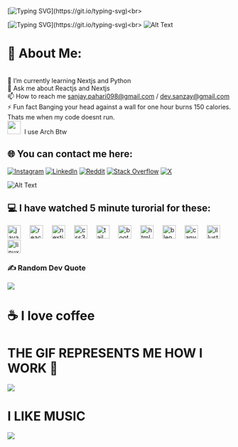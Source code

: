 [![Typing SVG](https://readme-typing-svg.demolab.com/?lines=Welcome+To+Sanjay's+Profile.)](https://git.io/typing-svg)<br>

[![Typing SVG](https://readme-typing-svg.demolab.com/?lines=私のプロフィールへようこそ.)](https://git.io/typing-svg)<br>
![Alt Text](https://media.giphy.com/media/sBHB9Y0s0YuVq/giphy.gif)<br>


# 💫 About Me:
<br>    🌱 I’m currently learning Nextjs and Python<br>    💬 Ask me about Reactjs and Nextjs<br>    📫 How to reach me sanjay.pahari098@gmail.com / dev.sanzay@gmail.com<br>    ⚡ Fun fact Banging your head against a wall for one hour burns 150 calories. Thats me when my code doesnt run.<br>    <img src="https://i.imgur.com/2eLeMt9.png" width="30px">&nbsp; I use Arch Btw              


## 🌐 You can contact me here:
[![Instagram](https://img.shields.io/badge/Instagram-%23E4405F.svg?logo=Instagram&logoColor=white)](https://instagram.com/sanzay.x) [![LinkedIn](https://img.shields.io/badge/LinkedIn-%230077B5.svg?logo=linkedin&logoColor=white)](https://linkedin.com/in/sanjay-pahari-b85697227/) [![Reddit](https://img.shields.io/badge/Reddit-%23FF4500.svg?logo=Reddit&logoColor=white)](https://reddit.com/user/MeteoraXD) [![Stack Overflow](https://img.shields.io/badge/-Stackoverflow-FE7A16?logo=stack-overflow&logoColor=white)](https://stackoverflow.com/users/24573588) [![X](https://img.shields.io/badge/X-black.svg?logo=X&logoColor=white)](https://x.com/Sanjay23) 


![Alt Text](https://i.giphy.com/media/v1.Y2lkPTc5MGI3NjExNzB3Z2dqazNrZGRsN3VmcThzODIwY2wzc2swOWRpNXJ4cG4xcWZyZCZlcD12MV9pbnRlcm5hbF9naWZfYnlfaWQmY3Q9Zw/tHIRLHtNwxpjIFqPdV/giphy.gif)


###



## 💻 I have watched 5 minute turorial for these:


<div align="left">
  <img src="https://cdn.jsdelivr.net/gh/devicons/devicon/icons/javascript/javascript-original.svg" height="30" alt="javascript logo"  />
  <img width="12" />
  <img src="https://cdn.jsdelivr.net/gh/devicons/devicon/icons/react/react-original.svg" height="30" alt="react logo"  />
  <img width="12" />
  <img src="https://cdn.jsdelivr.net/gh/devicons/devicon/icons/nextjs/nextjs-original.svg" height="30" alt="nextjs logo"  />
  <img width="12" />
  <img src="https://cdn.jsdelivr.net/gh/devicons/devicon/icons/css3/css3-original.svg" height="30" alt="css3 logo"  />
  <img width="12" />
  <img src="https://cdn.jsdelivr.net/gh/devicons/devicon/icons/tailwindcss/tailwindcss-original-wordmark.svg" height="30" alt="tailwindcss logo"  />
  <img width="12" />
  <img src="https://cdn.jsdelivr.net/gh/devicons/devicon/icons/bootstrap/bootstrap-original.svg" height="30" alt="bootstrap logo"  />
  <img width="12" />
  <img src="https://cdn.jsdelivr.net/gh/devicons/devicon/icons/html5/html5-original.svg" height="30" alt="html5 logo"  />
  <img width="12" />
  <img src="https://cdn.jsdelivr.net/gh/devicons/devicon/icons/blender/blender-original.svg" height="30" alt="blender logo"  />
  <img width="12" />
  <img src="https://cdn.jsdelivr.net/gh/devicons/devicon/icons/canva/canva-original.svg" height="30" alt="canva logo"  />
  <img width="12" />
  <img src="https://cdn.jsdelivr.net/gh/devicons/devicon/icons/illustrator/illustrator-plain.svg" height="30" alt="illustrator logo"  />
  <img width="12" />
  <img src="https://cdn.jsdelivr.net/gh/devicons/devicon/icons/linux/linux-original.svg" height="30" alt="linux logo"  />
</div>

###

### ✍️ Random Dev Quote
![](https://quotes-github-readme.vercel.app/api?type=horizontal&theme=radical)

###

# ☕ I love coffee


# THE GIF REPRESENTS ME HOW I WORK 🐒
![](https://i.giphy.com/media/v1.Y2lkPTc5MGI3NjExYzBwb3FqN2R3OTI2MDY2d3VoM2VhMXdiOXUybzEyOTByY2I4N2E1eSZlcD12MV9pbnRlcm5hbF9naWZfYnlfaWQmY3Q9Zw/kSlj8H6LbhuWQ/giphy.gif)


# I LIKE MUSIC

<img src="https://imgur.com/a/asd-YBMx9Vu" />
